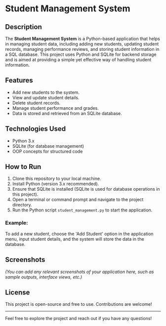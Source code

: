 # Student Management System

## Description
The **Student Management System** is a Python-based application that helps in managing student data, including adding new students, updating student records, managing performance reviews, and storing student information in a SQL database. This project uses Python and SQLite for backend storage and is aimed at providing a simple yet effective way of handling student information.

## Features
- Add new students to the system.
- View and update student details.
- Delete student records.
- Manage student performance and grades.
- Data is stored and retrieved from an SQLite database.

## Technologies Used
- Python 3.x
- SQLite (for database management)
- OOP concepts for structured code

## How to Run
1. Clone this repository to your local machine.
2. Install Python (version 3.x recommended).
3. Ensure that SQLite is installed (SQLite is used for database operations in this project).
4. Open a terminal or command prompt and navigate to the project directory.
5. Run the Python script `student_management.py` to start the application.

### Example:
To add a new student, choose the 'Add Student' option in the application menu, input student details, and the system will store the data in the database.

## Screenshots
*(You can add any relevant screenshots of your application here, such as sample outputs, interface views, etc.)*

## License
This project is open-source and free to use. Contributions are welcome!

---

Feel free to explore the project and reach out if you have any questions!
